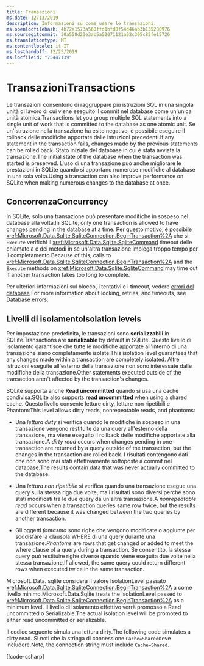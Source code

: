 ```yaml
---
title: Transazioni
ms.date: 12/13/2019
description: Informazioni su come usare le transazioni.
ms.openlocfilehash: 4b72a1573a560ffd1bfd0f54d46ab3b135280976
ms.sourcegitcommit: 30a558d23e3ac5a52071121a52c305c85fe15726
ms.translationtype: MT
ms.contentlocale: it-IT
ms.lasthandoff: 12/25/2019
ms.locfileid: "75447139"
---
```

# <a name="transactions"></a><span data-ttu-id="99662-103">Transazioni</span><span class="sxs-lookup"><span data-stu-id="99662-103">Transactions</span></span>

<span data-ttu-id="99662-104">Le transazioni consentono di raggruppare più istruzioni SQL in una singola unità di lavoro di cui viene eseguito il commit nel database come un'unica unità atomica.</span><span class="sxs-lookup"><span data-stu-id="99662-104">Transactions let you group multiple SQL statements into a single unit of work that is committed to the database as one atomic unit.</span></span> <span data-ttu-id="99662-105">Se un'istruzione nella transazione ha esito negativo, è possibile eseguire il rollback delle modifiche apportate dalle istruzioni precedenti.</span><span class="sxs-lookup"><span data-stu-id="99662-105">If any statement in the transaction fails, changes made by the previous statements can be rolled back.</span></span> <span data-ttu-id="99662-106">Stato iniziale del database in cui è stata avviata la transazione.</span><span class="sxs-lookup"><span data-stu-id="99662-106">The initial state of the database when the transaction was started is preserved.</span></span> <span data-ttu-id="99662-107">L'uso di una transazione può anche migliorare le prestazioni in SQLite quando si apportano numerose modifiche al database in una sola volta.</span><span class="sxs-lookup"><span data-stu-id="99662-107">Using a transaction can also improve performance on SQLite when making numerous changes to the database at once.</span></span>

## <a name="concurrency"></a><span data-ttu-id="99662-108">Concorrenza</span><span class="sxs-lookup"><span data-stu-id="99662-108">Concurrency</span></span>

<span data-ttu-id="99662-109">In SQLite, solo una transazione può presentare modifiche in sospeso nel database alla volta.</span><span class="sxs-lookup"><span data-stu-id="99662-109">In SQLite, only one transaction is allowed to have changes pending in the database at a time.</span></span> <span data-ttu-id="99662-110">Per questo motivo, è possibile <xref:Microsoft.Data.Sqlite.SqliteConnection.BeginTransaction%2A> che si `Execute` verifichi il <xref:Microsoft.Data.Sqlite.SqliteCommand> timeout delle chiamate a e dei metodi in se un'altra transazione impiega troppo tempo per il completamento.</span><span class="sxs-lookup"><span data-stu-id="99662-110">Because of this, calls to <xref:Microsoft.Data.Sqlite.SqliteConnection.BeginTransaction%2A> and the `Execute` methods on <xref:Microsoft.Data.Sqlite.SqliteCommand> may time out if another transaction takes too long to complete.</span></span>

<span data-ttu-id="99662-111">Per ulteriori informazioni sul blocco, i tentativi e i timeout, vedere [errori del database](database-errors.md).</span><span class="sxs-lookup"><span data-stu-id="99662-111">For more information about locking, retries, and timeouts, see [Database errors](database-errors.md).</span></span>

## <a name="isolation-levels"></a><span data-ttu-id="99662-112">Livelli di isolamento</span><span class="sxs-lookup"><span data-stu-id="99662-112">Isolation levels</span></span>

<span data-ttu-id="99662-113">Per impostazione predefinita, le transazioni sono **serializzabili** in SQLite.</span><span class="sxs-lookup"><span data-stu-id="99662-113">Transactions are **serializable** by default in SQLite.</span></span> <span data-ttu-id="99662-114">Questo livello di isolamento garantisce che tutte le modifiche apportate all'interno di una transazione siano completamente isolate.</span><span class="sxs-lookup"><span data-stu-id="99662-114">This isolation level guarantees that any changes made within a transaction are completely isolated.</span></span> <span data-ttu-id="99662-115">Altre istruzioni eseguite all'esterno della transazione non sono interessate dalle modifiche della transazione.</span><span class="sxs-lookup"><span data-stu-id="99662-115">Other statements executed outside of the transaction aren't affected by the transaction's changes.</span></span>

<span data-ttu-id="99662-116">SQLite supporta anche **Read uncommitted** quando si usa una cache condivisa.</span><span class="sxs-lookup"><span data-stu-id="99662-116">SQLite also supports **read uncommitted** when using a shared cache.</span></span> <span data-ttu-id="99662-117">Questo livello consente letture dirty, letture non ripetibili e Phantom:</span><span class="sxs-lookup"><span data-stu-id="99662-117">This level allows dirty reads, nonrepeatable reads, and phantoms:</span></span>

- <span data-ttu-id="99662-118">Una *lettura dirty* si verifica quando le modifiche in sospeso in una transazione vengono restituite da una query all'esterno della transazione, ma viene eseguito il rollback delle modifiche apportate alla transazione.</span><span class="sxs-lookup"><span data-stu-id="99662-118">A *dirty read* occurs when changes pending in one transaction are returned by a query outside of the transaction, but the changes in the transaction are rolled back.</span></span> <span data-ttu-id="99662-119">I risultati contengono dati che non sono mai stati effettivamente sottoposte a commit nel database.</span><span class="sxs-lookup"><span data-stu-id="99662-119">The results contain data that was never actually committed to the database.</span></span>

- <span data-ttu-id="99662-120">Una *lettura non ripetibile* si verifica quando una transazione esegue una query sulla stessa riga due volte, ma i risultati sono diversi perché sono stati modificati tra le due query da un'altra transazione.</span><span class="sxs-lookup"><span data-stu-id="99662-120">A *nonrepeatable read* occurs when a transaction queries same row twice, but the results are different because it was changed between the two queries by another transaction.</span></span>

- <span data-ttu-id="99662-121">Gli oggetti *fantasma* sono righe che vengono modificate o aggiunte per soddisfare la clausola WHERE di una query durante una transazione.</span><span class="sxs-lookup"><span data-stu-id="99662-121">*Phantoms* are rows that get changed or added to meet the where clause of a query during a transaction.</span></span> <span data-ttu-id="99662-122">Se consentito, la stessa query può restituire righe diverse quando viene eseguita due volte nella stessa transazione.</span><span class="sxs-lookup"><span data-stu-id="99662-122">If allowed, the same query could return different rows when executed twice in the same transaction.</span></span>

<span data-ttu-id="99662-123">Microsoft. Data. sqlite considera il valore IsolationLevel passato <xref:Microsoft.Data.Sqlite.SqliteConnection.BeginTransaction%2A> a come livello minimo.</span><span class="sxs-lookup"><span data-stu-id="99662-123">Microsoft.Data.Sqlite treats the IsolationLevel passed to <xref:Microsoft.Data.Sqlite.SqliteConnection.BeginTransaction%2A> as a minimum level.</span></span> <span data-ttu-id="99662-124">Il livello di isolamento effettivo verrà promosso a Read uncommitted o Serializable.</span><span class="sxs-lookup"><span data-stu-id="99662-124">The actual isolation level will be promoted to either read uncommitted or serializable.</span></span>

<span data-ttu-id="99662-125">Il codice seguente simula una lettura dirty.</span><span class="sxs-lookup"><span data-stu-id="99662-125">The following code simulates a dirty read.</span></span> <span data-ttu-id="99662-126">Si noti che la stringa di connessione `Cache=Shared`deve includere.</span><span class="sxs-lookup"><span data-stu-id="99662-126">Note, the connection string must include `Cache=Shared`.</span></span>

[!code-csharp[](../../../../samples/snippets/standard/data/sqlite/DirtyReadSample/Program.cs?name=snippet_DirtyRead)]
